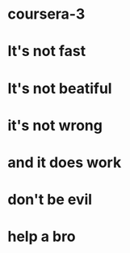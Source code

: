 # coursera-3
# It's not fast
# It's not beatiful
# it's not wrong
# and it does work
# don't be evil
# help a bro

